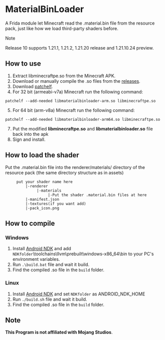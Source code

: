 # MaterialBinLoader

A Frida module let Minecraft read the .material.bin file from the resource pack, just like how we load third-party shaders before.

> [!NOTE]
> Release 10 supports 1.21.1, 1.21.2, 1.21.20 release and 1.21.10.24 preview.

<!--maybe check latest preview support?-->

## How to use

1. Extract libminecraftpe.so from the Minecraft APK.
2. Download or manually compile the .so files from the [releases](https://github.com/ddf8196/MaterialBinLoader/releases/latest).
3. Download [patchelf](https://github.com/NixOS/patchelf/releases/latest).
4. For 32 bit (armeabi-v7a) Minecraft run the following command:
```
patchelf --add-needed libmaterialbinloader-arm.so libminecraftpe.so
```
5. For 64 bit (arm-v8a) Minecraft run the following command:
```
patchelf --add-needed libmaterialbinloader-arm64.so libminecraftpe.so
```
7. Put the modified **libminecraftpe.so** and **libmaterialbinloader.so** file back into the apk
8. Sign and install.

## How to load the shader

Put the .material.bin file into the renderer/materials/ directory of the resource pack (the same directory structure as in assets)

```
     put your shader name here
         |-renderer
              |-materials
                   |-Put the shader .material.bin files at here
         |-manifest.json
         |-textures(if you want add)
         |-pack_icon.png
```

## How to compile

### Windows

1. Install [Android NDK](https://developer.android.com/ndk/downloads/index.html) and add `NDKfolder`\toolchains\llvm\prebuilt\windows-x86_64\bin to your PC's environment variables.
2. Run `.\build.bat` file and wait it build.
3. Find the compiled .so file in the `build` folder.

### Linux

1. Install [Android NDK](https://developer.android.com/ndk/downloads/index.html) and set `NDKfolder` as ANDROID_NDK_HOME
2. Run `./build.sh` file and wait it build.
3. Find the compiled .so file in the `build` folder.

## Note

**This Program is not affiliated with Mojang Studios**.
